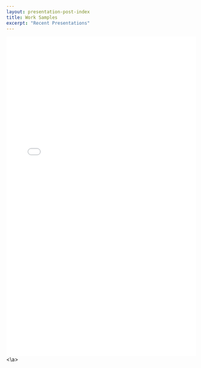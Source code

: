 ```yaml
---
layout: presentation-post-index
title: Work Samples
excerpt: "Recent Presentations"
---
```


<embed src="documents/throolin_writingproject.pdf" width="100%" height="850px"/> <\a>
